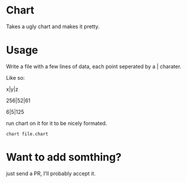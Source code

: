 
# Chart

Takes a ugly chart and makes it pretty.

# Usage

Write a file with a few lines of data, each point seperated by a | charater.

Like so:

x|y|z

256|52|61

6|5|125

run chart on it for it to be nicely formated.

`chart file.chart`

# Want to add somthing?

just send a PR, I'll probably accept it.
